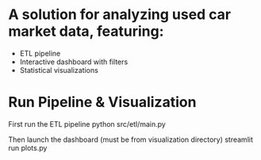 # A solution for analyzing used car market data, featuring:
- ETL pipeline
- Interactive dashboard with filters
- Statistical visualizations

# Run Pipeline & Visualization
First run the ETL pipeline
python src/etl/main.py

Then launch the dashboard (must be from visualization directory)
streamlit run plots.py